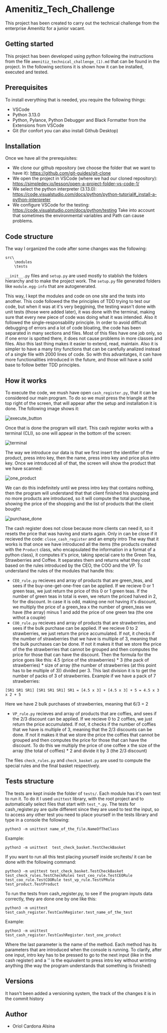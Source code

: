 # Amenitiz_Tech_Challenge
This project has been created to carry out the technical challenge from the enterprise Amenitiz for a junior vacant.

## Getting started
This project has been developed using python following the instructions from the file ```amenitiz_technical_challenge_(1).md``` that can be found in the project. In the following sections it is shown how it can be installed, executed and tested.

## Prerequisites
To install everything that is needed, you require the following things:
- VSCode
- Python 3.13.0
- Python, Pylance, Python Debugger and Black Formatter from the Extensions from VSCode
- Git (for confort you can also install Github Desktop)

## Installation
Once we have all the prerequisites:
- We clone our github repository (we choose the folder that we want to have it): https://github.com/git-guides/git-clone
- We open the project in VSCode (where we had our cloned repository): https://simpledev.io/lesson/open-a-project-folder-vs-code-1/
- We select the python interpreter (3.13.0): https://code.visualstudio.com/docs/python/python-tutorial#_install-a-python-interpreter
- We configure VSCode for the testing: https://code.visualstudio.com/docs/python/testing
Take into account that sometimes the environmental variables and Path can cause problems.

## Code structure
The way I organized the code after some changes was the following:

```
src\
    \modules
    \tests
```
```__init__.py``` files and ```setup.py``` are used mostly to stablish the folders hierarchy and to make the project work. The ```setup.py``` file generated folders like ```module.egg-info``` that are autogenerated.

This way, I kept the modules and code on one site and the tests into another.
This code followed the the principles of TDD trying to test our code, but when it was at it's very beggining, the testing wasn't done with unit tests (those were added later), it was done with the terminal, making sure that every new piece of code was doing what it was intended.
Also it followed the single-responsability principle. In order to avoid difficult debugging of errors and a lot of code bloating, the code has been separated in many sections and files. Most of this files have one job only, so if one error is spotted there, it does not cause problems in more classes and files.
Also this last thing makes it easier to extend, read, maintain. Also it is simpler to have a many tiny functions that can be carefully analized instead of a single file with 2000 lines of code.
So with this advantatges, it can have more functionalities introduced in the future, and those will have a solid base to follow better TDD principles.


## How it works

To execute the code, we mush have open ```cash_register.py```, that it can be considered our main program. To do so we must press the triangle at the top right of the screen, that will appear after the setup and installation it is done. The following image shows it:

![execute_button](image.png)

Once that is done the program will start. This cash register works with a terminal (CLI), so one will appear in the bottom of the screen:

![terminal](image-1.png)

The way we introduce our data is that we first insert the identifier of the product, press intro key, then the name, press intro key and price plus intro key. Once we introduced all of that, the screen will show the product that we have scanned:

![one_product](image-2.png)

We can do this indefinitely until we press intro key that contains nothing, then the program will understand that that client finished his shopping and no more products are introduced, so it will compute the total purchase, showing the price of the shopping and the list of products that the client bought:

![purchase_done](image-3.png)

The cash register does not close because more clients can need it, so it resets the price that was having and starts again. Only in can be close if it recieved the code: ```close_cash_register``` and an empty intro
The way that it works is that once we have introduced all the items (the products created with the ```Product``` class, who encapsulated the information in a format of a python class), it computes it's price, taking special care to the Green Tea, Strawberries and Coffee. It separates them and returns what they cost based on the rules introduced by the CEO, the COO and the VP. To understand the rules of the modules that handle this:
- ```CEO_rule.py``` recieves and array of products that are green_teas, and sees if the buy-one-get-one-free can be applied. If we recieve 0 or 1 green teas, we just return the price of this 0 or 1 green teas. If the number of green teas in total is even, we return the priced halved in 2, for the discount. In case it is odd, making one not having it's discount, we multiply the price of a green_tea x the number of green_teas we have (the array) minus 1 and add the price of one green tea (the one withot a couple)
- ```COO_rule.py``` recieves and array of products that are strawberries, and sees if the bulk purchase can be applied. If we recieve 0 to 2 strawberries, we just return the price accumulated. If not, it checks if the number of strawberries that we have is multiple of 3, meaning that the bulk purchases can be done. If not it makes it that we store the price of the the strawberries that cannot be grouped and then computes the price for those that can have the discount. Then the formula for the price goes like this: 4.5 (price of the strawberries) * 3 (the pack of strawberries) * size of array (the number of strawberries (at this point has to be multiple of 3)) divided per 3. This last division it is to get the number of packs of 3 of strawberries. Example if we have a pack of 7 strawberries:

```
[SR1 SR1 SR1] [SR1 SR1 SR1] SR1 = [4.5 x 3] + [4.5 x 3] + 5 = 4.5 x 3 x 2 + 5
```

Here we have 2 bulk purchases of strawberries, meaning that 6/3 = 2
- ```VP_rule.py``` recieves and array of products that are coffies, and sees if the 2/3 discount can be applied. If we recieve 0 to 2 coffies, we just return the price accumulated. If not, it checks if the number of coffies that we have is multiple of 3, meaning that the 2/3 discounts can be done. If not it makes it that we store the price the coffies that cannot be grouped and then computes the price for those that can have the discount. To do this we multiply the price of one coffee x the size of the array (the total of coffies) * 2 and divide it by 3 (the 2/3 discount)

The files ```check_rules.py``` and ```check_basket.py``` are used to compute the special rules and the final basket respectively.

## Tests structure
The tests are kept inside the folder of ```tests/```. Each module has it's own test to run it.
To do it I used ```unittest``` library, with the root project and to automatically select files that start with ```test_*.py```.
The tests for cash_register.py are quite different since they are used to test the input, so to access any other test you need to place yourself in the tests library and type in a console the following:

```
python3 -m unittest name_of_the_file.NameOfTheClass
```

Example:

```
python3 -m unittest  test_check_basket.TestCheckBasket
```

If you want to run all this test placing yourself inside src/tests/ it can be done with the following command:

```
python3 -m unittest test_check_basket.TestCheckBasket test_check_rules.TestCheckRules test_ceo_rule.TestCEORule test_coo_rule.TestCOORule test_vp_rule.TestVPRule test_product.TestProduct
```

To run the tests from cash_register.py, to see if the program inputs data correctly, they are done one by one like this:

```
python3 -m unittest  test_cash_register.TestCashRegister.test_name_of_the_test
```

Example:

```
python3 -m unittest  test_cash_register.TestCashRegister.test_one_product
```

Where the last parameter is the name of the method. Each method has its parameters that are introduced when the console is running. To clarify, after one input, intro key has to be pressed to go to the next input (like in the cash register) and a '' is the equivalent to press intro key without wrinting anything (the way the program understands that something is finished)

## Versions
It hasn't been added a versioning system, the track of the changes it is in the commit history

## Author
- Oriol Cardona Alsina
